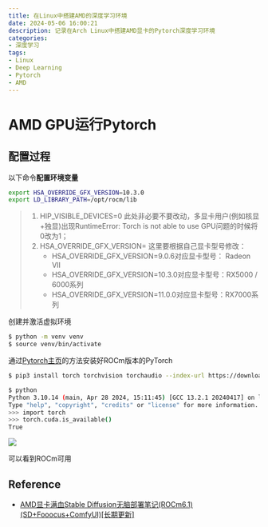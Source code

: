 ```yaml
---
title: 在Linux中搭建AMD的深度学习环境
date: 2024-05-06 16:00:21
description: 记录在Arch Linux中搭建AMD显卡的Pytorch深度学习环境
categories:
- 深度学习
tags:
- Linux
- Deep Learning
- Pytorch
- AMD
---
```


# AMD GPU运行Pytorch

## 配置过程

以下命令**配置环境变量**

```zsh $HOME/.zshrc
export HSA_OVERRIDE_GFX_VERSION=10.3.0
export LD_LIBRARY_PATH=/opt/rocm/lib
```

> 1. HIP_VISIBLE_DEVICES=0 此处非必要不要改动，多显卡用户(例如核显+独显)出现RuntimeError: Torch is not able to use GPU问题的时候将0改为1；
> 2. HSA_OVERRIDE_GFX_VERSION= 这里要根据自己显卡型号修改：
>       - HSA_OVERRIDE_GFX_VERSION=9.0.6对应显卡型号： Radeon VII
>       - HSA_OVERRIDE_GFX_VERSION=10.3.0对应显卡型号：RX5000 / 6000系列
>       - HSA_OVERRIDE_GFX_VERSION=11.0.0对应显卡型号：RX7000系列

创建并激活虚拟环境

```sh
$ python -m venv venv
$ source venv/bin/activate
```

通过[Pytorch主页](pytorch.org)的方法安装好ROCm版本的PyTorch

```sh
$ pip3 install torch torchvision torchaudio --index-url https://download.pytorch.org/whl/rocm6.0
```

```sh
$ python
Python 3.10.14 (main, Apr 28 2024, 15:11:45) [GCC 13.2.1 20240417] on linux
Type "help", "copyright", "credits" or "license" for more information.
>>> import torch
>>> torch.cuda.is_available()
True
```

<img src="torch_available.png" style="max-width:100%">

可以看到ROCm可用

## Reference

- [AMD显卡满血Stable Diffusion无脑部署笔记(ROCm6.1)(SD+Fooocus+ComfyUI)\[长期更新\]](https://zhuanlan.zhihu.com/p/656480759?utm_psn=1710569878971547648)
